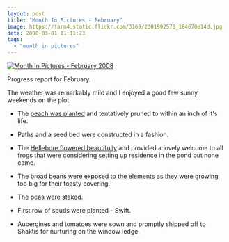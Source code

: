 ```yaml
---
layout: post
title: "Month In Pictures - February"
image: https://farm4.static.flickr.com/3169/2301992578_184670e14d.jpg
date: 2008-03-01 11:11:23
tags:
  - "month in pictures"
---
```


[![Month In Pictures - February 2008](https://farm4.static.flickr.com/3169/2301992578_184670e14d.jpg)](https://www.flickr.com/photos/warriorwomen/2301992578/)

Progress report for February.

The weather was remarkably mild and I enjoyed a good few sunny weekends on the plot.

- The [peach was planted](https://www.earthwoman.co.uk/archives/34) and tentatively pruned to within an inch of it's life.

- Paths and a seed bed were constructed in a fashion.

- The [Hellebore flowered beautifully](https://www.earthwoman.co.uk/archives/35) and provided a lovely welcome to all frogs that were considering setting up residence in the pond but none came.

- The [broad beans were exposed to the elements](https://www.earthwoman.co.uk/archives/37) as they were growing too big for their toasty covering.

- The [peas were staked](https://www.earthwoman.co.uk/archives/39).

- First row of spuds were planted - Swift.

- Aubergines and tomatoes were sown and promptly shipped off to Shaktis for nurturing on the window ledge.
